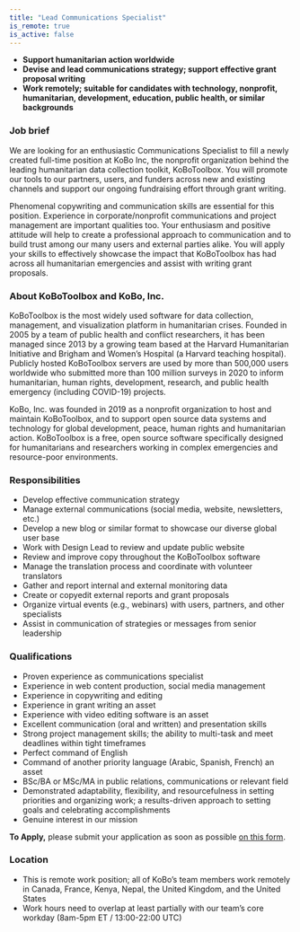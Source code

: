 ```yaml
---
title: "Lead Communications Specialist"
is_remote: true
is_active: false
---
```


* **Support humanitarian action worldwide**
* **Devise and lead communications strategy; support effective grant proposal writing**
* **Work remotely; suitable for candidates with technology, nonprofit, humanitarian, development, education, public health, or similar backgrounds**

### Job brief

We are looking for an enthusiastic Communications Specialist to fill a newly created full-time position at KoBo Inc, the nonprofit organization behind the leading humanitarian data collection toolkit, KoBoToolbox. You will promote our tools to our partners, users, and funders across new and existing channels and support our ongoing fundraising effort through grant writing.

Phenomenal copywriting and communication skills are essential for this position. Experience in corporate/nonprofit communications and project management are important qualities too. Your enthusiasm and positive attitude will help to create a professional approach to communication and to build trust among our many users and external parties alike. You will apply your skills to effectively showcase the impact that KoBoToolbox has had across all humanitarian emergencies and assist with writing grant proposals.

### About KoBoToolbox and KoBo, Inc.

KoBoToolbox is the most widely used software for data collection, management, and visualization platform in humanitarian crises. Founded in 2005 by a team of public health and conflict researchers, it has been managed since 2013 by a growing team based at the Harvard Humanitarian Initiative and Brigham and Women’s Hospital (a Harvard teaching hospital). Publicly hosted KoBoToolbox servers are used by more than 500,000 users worldwide who submitted more than 100 million surveys in 2020 to inform humanitarian, human rights, development, research, and public health emergency (including COVID-19) projects.

KoBo, Inc. was founded in 2019 as a nonprofit organization to host and maintain KoBoToolbox, and to support open source data systems and technology for global development, peace, human rights and humanitarian action. KoBoToolbox is a free, open source software specifically designed for humanitarians and researchers working in complex emergencies and resource-poor environments.

### Responsibilities

* Develop effective communication strategy
* Manage external communications (social media, website, newsletters, etc.)
* Develop a new blog or similar format to showcase our diverse global user base
* Work with Design Lead to review and update public website
* Review and improve copy throughout the KoBoToolbox software
* Manage the translation process and coordinate with volunteer translators
* Gather and report internal and external monitoring data
* Create or copyedit external reports and grant proposals
* Organize virtual events (e.g., webinars) with users, partners, and other specialists
* Assist in communication of strategies or messages from senior leadership

### Qualifications

* Proven experience as communications specialist
* Experience in web content production, social media management
* Experience in copywriting and editing
* Experience in grant writing an asset
* Experience with video editing software is an asset
* Excellent communication (oral and written) and presentation skills
* Strong project management skills; the ability to multi-task and meet deadlines within tight timeframes
* Perfect command of English
* Command of another priority language (Arabic, Spanish, French) an asset
* BSc/BA or MSc/MA in public relations, communications or relevant field
* Demonstrated adaptability, flexibility, and resourcefulness in setting priorities and organizing work; a results-driven approach to setting goals and celebrating accomplishments
* Genuine interest in our mission

**To Apply,** please submit your application as soon as possible [on this form](https://ee.kobotoolbox.org/single/vHzvArYj).

### Location

* This is remote work position; all of KoBo’s team members work remotely in Canada, France, Kenya, Nepal, the United Kingdom, and the United States
* Work hours need to overlap at least partially with our team’s core workday (8am-5pm ET / 13:00-22:00 UTC)
